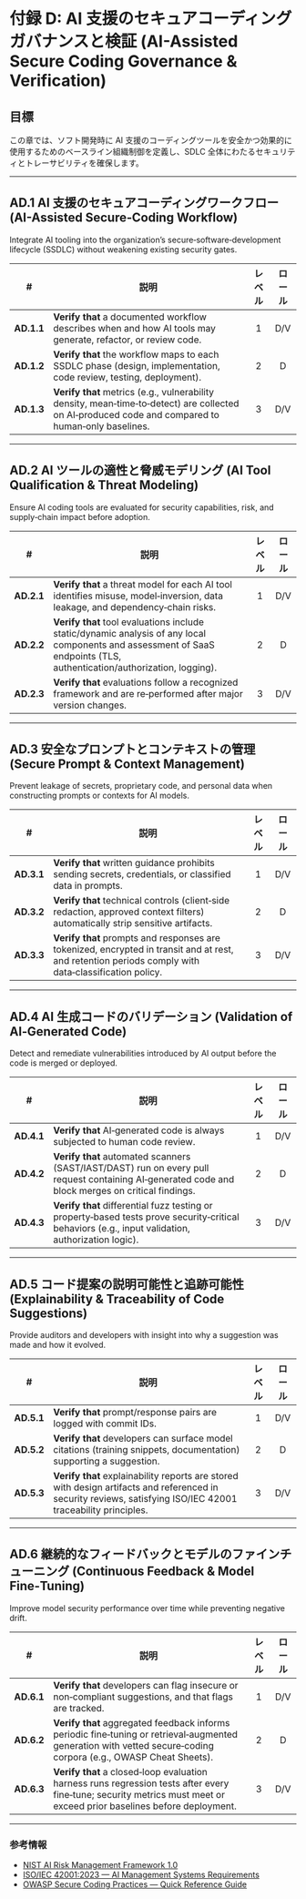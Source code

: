 # 付録 D: AI 支援のセキュアコーディングガバナンスと検証 (AI-Assisted Secure Coding Governance & Verification)

## 目標

この章では、ソフト開発時に AI 支援のコーディングツールを安全かつ効果的に使用するためのベースライン組織制御を定義し、SDLC 全体にわたるセキュリティとトレーサビリティを確保します。

---

## AD.1 AI 支援のセキュアコーディングワークフロー (AI-Assisted Secure‑Coding Workflow)

Integrate AI tooling into the organization’s secure‑software‑development lifecycle (SSDLC) without weakening existing security gates.

| # | 説明 | レベル | ロール |
|:--------:|---------------------------------------------------------------------------------------------------------------------|:---:|:---:|
| **AD.1.1** | **Verify that** a documented workflow describes when and how AI tools may generate, refactor, or review code. | 1 | D/V |
| **AD.1.2** | **Verify that** the workflow maps to each SSDLC phase (design, implementation, code review, testing, deployment). | 2 | D |
| **AD.1.3** | **Verify that** metrics (e.g., vulnerability density, mean‑time‑to‑detect) are collected on AI‑produced code and compared to human‑only baselines. | 3 | D/V |

---

## AD.2 AI ツールの適性と脅威モデリング (AI Tool Qualification & Threat Modeling)

Ensure AI coding tools are evaluated for security capabilities, risk, and supply‑chain impact before adoption.

| # | 説明 | レベル | ロール |
|:--------:|---------------------------------------------------------------------------------------------------------------------|:---:|:---:|
| **AD.2.1** | **Verify that** a threat model for each AI tool identifies misuse, model‑inversion, data leakage, and dependency‑chain risks. | 1 | D/V |
| **AD.2.2** | **Verify that** tool evaluations include static/dynamic analysis of any local components and assessment of SaaS endpoints (TLS, authentication/authorization, logging). | 2 | D |
| **AD.2.3** | **Verify that** evaluations follow a recognized framework and are re‑performed after major version changes. | 3 | D/V |

---

## AD.3 安全なプロンプトとコンテキストの管理 (Secure Prompt & Context Management)

Prevent leakage of secrets, proprietary code, and personal data when constructing prompts or contexts for AI models.

| # | 説明 | レベル | ロール |
|:--------:|---------------------------------------------------------------------------------------------------------------------|:---:|:---:|
| **AD.3.1** | **Verify that** written guidance prohibits sending secrets, credentials, or classified data in prompts. | 1 | D/V |
| **AD.3.2** | **Verify that** technical controls (client‑side redaction, approved context filters) automatically strip sensitive artifacts. | 2 | D |
| **AD.3.3** | **Verify that** prompts and responses are tokenized, encrypted in transit and at rest, and retention periods comply with data‑classification policy. | 3 | D/V |

---

## AD.4 AI 生成コードのバリデーション (Validation of AI‑Generated Code)

Detect and remediate vulnerabilities introduced by AI output before the code is merged or deployed.

| # | 説明 | レベル | ロール |
|:--------:|---------------------------------------------------------------------------------------------------------------------|:---:|:---:|
| **AD.4.1** | **Verify that** AI‑generated code is always subjected to human code review. | 1 | D/V |
| **AD.4.2** | **Verify that** automated scanners (SAST/IAST/DAST) run on every pull request containing AI‑generated code and block merges on critical findings. | 2 | D |
| **AD.4.3** | **Verify that** differential fuzz testing or property‑based tests prove security‑critical behaviors (e.g., input validation, authorization logic). | 3 | D/V |

---

## AD.5 コード提案の説明可能性と追跡可能性 (Explainability & Traceability of Code Suggestions)

Provide auditors and developers with insight into why a suggestion was made and how it evolved.

| # | 説明 | レベル | ロール |
|:--------:|---------------------------------------------------------------------------------------------------------------------|:---:|:---:|
| **AD.5.1** | **Verify that** prompt/response pairs are logged with commit IDs. | 1 | D/V |
| **AD.5.2** | **Verify that** developers can surface model citations (training snippets, documentation) supporting a suggestion. | 2 | D |
| **AD.5.3** | **Verify that** explainability reports are stored with design artifacts and referenced in security reviews, satisfying ISO/IEC 42001 traceability principles. | 3 | D/V |

---

## AD.6 継続的なフィードバックとモデルのファインチューニング (Continuous Feedback & Model Fine‑Tuning)

Improve model security performance over time while preventing negative drift.

| # | 説明 | レベル | ロール |
|:--------:|---------------------------------------------------------------------------------------------------------------------|:---:|:---:|
| **AD.6.1** | **Verify that** developers can flag insecure or non‑compliant suggestions, and that flags are tracked. | 1 | D/V |
| **AD.6.2** | **Verify that** aggregated feedback informs periodic fine‑tuning or retrieval‑augmented generation with vetted secure‑coding corpora (e.g., OWASP Cheat Sheets). | 2 | D |
| **AD.6.3** | **Verify that** a closed‑loop evaluation harness runs regression tests after every fine‑tune; security metrics must meet or exceed prior baselines before deployment. | 3 | D/V |

---

### 参考情報

* [NIST AI Risk Management Framework 1.0](https://nvlpubs.nist.gov/nistpubs/ai/nist.ai.100-1.pdf)
* [ISO/IEC 42001:2023 — AI Management Systems Requirements](https://www.iso.org/standard/81230.html)
* [OWASP Secure Coding Practices — Quick Reference Guide](https://owasp.org/www-project-secure-coding-practices-quick-reference-guide/)

